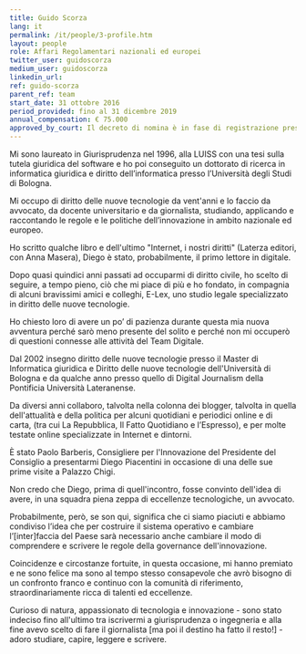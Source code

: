 ```yaml
---
title: Guido Scorza
lang: it
permalink: /it/people/3-profile.htm
layout: people
role: Affari Regolamentari nazionali ed europei
twitter_user: guidoscorza
medium_user: guidoscorza
linkedin_url:
ref: guido-scorza
parent_ref: team
start_date: 31 ottobre 2016
period_provided: fino al 31 dicembre 2019
annual_compensation: € 75.000
approved_by_court: Il decreto di nomina è in fase di registrazione presso la Corte dei Conti
---
```


Mi sono laureato in Giurisprudenza nel 1996, alla LUISS con una tesi sulla tutela giuridica del software e ho poi conseguito un dottorato di ricerca in informatica giuridica e diritto dell’informatica presso l’Università degli Studi di Bologna.

Mi occupo di diritto delle nuove tecnologie da vent'anni e lo faccio da avvocato, da docente universitario e da giornalista, studiando, applicando e raccontando le regole e le politiche dell’innovazione in ambito nazionale ed europeo.

Ho scritto qualche libro e dell'ultimo "Internet, i nostri diritti" (Laterza editori, con Anna Masera), Diego è stato, probabilmente, il primo lettore in digitale.

Dopo quasi quindici anni passati ad occuparmi di diritto civile, ho scelto di seguire, a tempo pieno, ciò che mi piace di più e ho fondato, in compagnia di alcuni bravissimi amici e colleghi, E-Lex, uno studio legale specializzato in diritto delle nuove tecnologie.

Ho chiesto loro di avere un po’ di pazienza durante questa mia nuova avventura perché sarò meno presente del solito e perché non mi occuperò di questioni connesse alle attività del Team Digitale.  

Dal 2002 insegno diritto delle nuove tecnologie presso il Master di Informatica giuridica e Diritto delle nuove tecnologie dell'Università di Bologna e da qualche anno presso quello di Digital Journalism della Pontificia Università Lateranense.

Da diversi anni collaboro, talvolta nella colonna dei blogger, talvolta in quella dell'attualità e della politica per alcuni quotidiani e periodici online e di carta, (tra cui La Repubblica, Il Fatto Quotidiano e l’Espresso), e per molte testate online specializzate in Internet e dintorni.

È stato Paolo Barberis, Consigliere per l'Innovazione del Presidente del Consiglio a presentarmi Diego Piacentini in occasione di una delle sue prime visite a Palazzo Chigi.

Non credo che Diego, prima di quell'incontro, fosse convinto dell'idea di avere, in una squadra piena zeppa di eccellenze tecnologiche, un avvocato.

Probabilmente, però, se son qui, significa che ci siamo piaciuti e abbiamo condiviso l’idea che per costruire il sistema operativo e cambiare l’[inter]faccia del Paese sarà necessario anche cambiare il modo di comprendere e scrivere le regole della governance dell'innovazione.

Coincidenze e circostanze fortuite, in questa occasione, mi hanno premiato e ne sono felice ma sono al tempo stesso consapevole che avrò bisogno di un confronto franco e continuo con la comunità di riferimento, straordinariamente ricca di talenti ed eccellenze.

Curioso di natura, appassionato di tecnologia e innovazione - sono stato indeciso fino all'ultimo tra iscrivermi a giurisprudenza o ingegneria e alla fine avevo scelto di fare il giornalista [ma poi il destino ha fatto il resto!] - adoro studiare, capire, leggere e scrivere.


